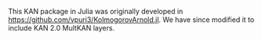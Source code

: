 This KAN package in Julia was originally developed in https://github.com/vpuri3/KolmogorovArnold.jl. We have since modified it to include KAN 2.0 MultKAN layers.
